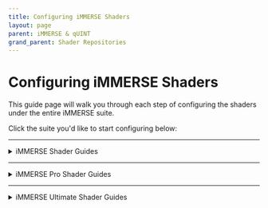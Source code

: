 ```yaml
---
title: Configuring iMMERSE Shaders
layout: page
parent: iMMERSE & qUINT
grand_parent: Shader Repositories
---
```


# Configuring iMMERSE Shaders

This guide page will walk you through each step of configuring the shaders under the entire iMMERSE suite.

Click the suite you'd like to start configuring below:

---

<details markdown="block">
<summary>iMMERSE Shader Guides</summary>

Coming Soon >:)

</details>

---

<details markdown="block">
<summary>iMMERSE Pro Shader Guides</summary>

> This portion will serve as a guide for setting up and configuring specific shaders within the iMMERSE Pro shader suite!

<details markdown="block">
<summary>iMMERSE Pro Clarity</summary>

> Clarity is a shader that allows you to enhance texture and imaged details by adjusting the image's local contrast.
> 
> This allows you to add a soft glow or sharp, gritty textures to your game without the standard issues of haloing or noise.
> 
> Below is our guide on how to utilize Clarity to your advantage, and what you should look out for in order to get the best image possible!

<details markdown="block">
<summary>Adding Details | No Depth Separation</summary>

> Since Clarity is a local contrasting sharpener, you can easily get more precieved quality or "Clartiy" out of your game's textures, this guide will go over how to do so without destroying your image all together without using depth separation!
> 
> 
---
> 
> ### Step 1: Enable the Shader
> 
> Simply check the shader `iMMERSE Pro Clarity [MartysMods_CLARITY.fx]` in the `Home` tab of ReShade.
> 
> ![Check Clarity Shader](./images/immerse/immerse_clarity_enable.png)
> 
> This will activate Clarity and give you the arguments at the bottom to change.
> 
> ![Show User Clarity Options with Defaults](./images/immerse/show_user_clarity_arguments.png)
> 
---
> 
> ### Step 2: Configure `Texture Intensity` for Increased Perception and Clarity
> 
> To configure `Texture Intensity` for increased perception and clarity in the scene, move the slider to the right.
> 
> This does not take much.<br>
> You will notice that textures end up popping out more, and the contrast of the overall scene will increase.
> 
> However, do not go extremely overboard with this effect, as it can damage the game author's original envision for the game!
> 
> Example of the base game:
> 
> ![Clarity Texture Intensity Base Game Image](./images/immerse/clarity_base_game_image.png)
> 
> Example of a properly configured `Texture Intensity`:
> 
> ![Clarity Texture Intensity Properly Configured](./images/immerse/clarity_properly_configured.png)
> 
> Example of a poorly configured `Texture Intensity`:
> 
> ![Clarity Texture Intensity Poorly Configured](./images/immerse/clarity_poorly_configured.png)
> 
> Once you have configured this argument to your liking, you might notice that the scene is slightly darker than it should be - this is where `Local Contrast Intensity` will come into play!
> 
---
> 
> ### Step 3: Configure `Local Contrast Intensity` to Remove Some Contrast
> 
> In order to remove some contrast from the image, while still keeping the benifits that iMMERSE Pro Clarity has to offer, you can configure the `Local Contrast Intensity` argument!
> 
> This argument is touchy, so it only needs a little bit.
> 
> You are going to want to match the original game world's contrast with this, so that when you flick iMMERSE Pro Clarty on and off, you would see no difference in the white and black points!
> 
> Moving this slider to the right, will increase the local contrast intensity giving the image a brighter feeling, while moving it to the left and give you a darker feel.
> 
> Example of the base game:
> 
> ![Clarity Local Contrast Base Game Image](./images/immerse/clarity_base_game_image.png)
> 
> Example of a properly configured `Local Contrast Intensity`:
> 
> ![Clarity Local Contrast Properly Configured](./images/immerse/clarity_properly_configured.png)
> 
> Example of a poorly configured `Local Contrast Intensity`:
> 
> ![Clarity Local Contrast Poorly Configured](./images/immerse/clarity_local_contrast_poorly_configured.png)
> 
> If you get results that are close to the original game, with the added benifits of increased texture resolve/quality - you have set up Clarity without any depth separation properly!

</details>

</details>

</details>

---

<details markdown="block">
<summary>iMMERSE Ultimate Shader Guides</summary>

Coming Soon >:)

</details>